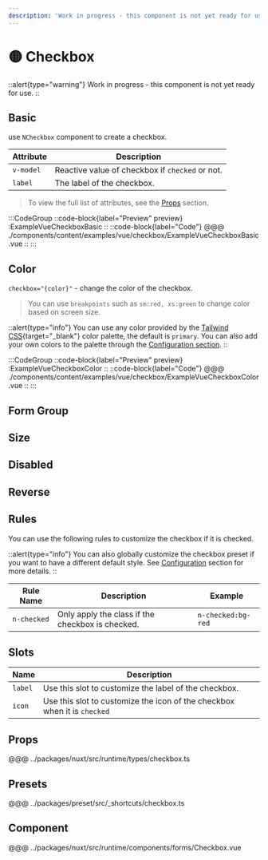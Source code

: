 ```yaml
---
description: 'Work in progress - this component is not yet ready for use.'
---
```


# 🟡 Checkbox

::alert{type="warning"}
Work in progress - this component is not yet ready for use.
::

## Basic

use `NCheckbox` component to create a checkbox.

| Attribute | Description                                  |
| --------- | -------------------------------------------- |
| `v-model` | Reactive value of checkbox if `checked` or not. |
| `label`   | The label of the checkbox.                      |

> To view the full list of attributes, see the [Props](#props) section.

:::CodeGroup
  ::code-block{label="Preview" preview}
    :ExampleVueCheckboxBasic
  ::
  ::code-block{label="Code"}
@@@ ./components/content/examples/vue/checkbox/ExampleVueCheckboxBasic.vue
  ::
:::

## Color

`checkbox="{color}"` - change the color of the checkbox.

> You can use `breakpoints` such as `sm:red, xs:green` to change color based on screen size.

::alert{type="info"}
You can use any color provided by the [Tailwind CSS](https://tailwindcss.com/docs/customizing-colors){target="_blank"} color palette, the default is `primary`. You can also add your own colors to the palette through the [Configuration section](/getting-started/configuration).
::

:::CodeGroup
  ::code-block{label="Preview" preview}
    :ExampleVueCheckboxColor
  ::
  ::code-block{label="Code"}
@@@ ./components/content/examples/vue/checkbox/ExampleVueCheckboxColor.vue
  ::
:::

## Form Group

## Size

## Disabled

## Reverse

## Rules

You can use the following rules to customize the checkbox if it is checked.

::alert{type="info"}
  You can also globally customize the checkbox preset if you want to have a different default style. See [Configuration](/getting-started/configuration) section for more details.
::

| Rule Name   | Description                                   | Example            |
| ----------- | --------------------------------------------- | ------------------ |
| `n-checked` | Only apply the class if the checkbox is checked. | `n-checked:bg-red` |

## Slots

| Name    | Description                                                           |
| ------- | --------------------------------------------------------------------- |
| `label` | Use this slot to customize the label of the checkbox.                    |
| `icon`  | Use this slot to customize the icon of the checkbox when it is `checked` |

## Props
@@@ ../packages/nuxt/src/runtime/types/checkbox.ts

## Presets
@@@ ../packages/preset/src/_shortcuts/checkbox.ts

## Component
@@@ ../packages/nuxt/src/runtime/components/forms/Checkbox.vue
